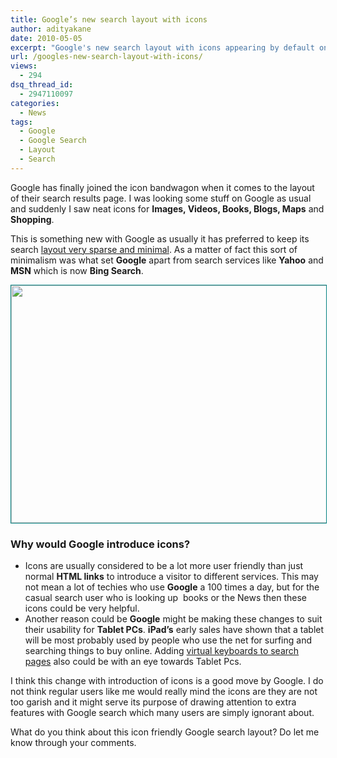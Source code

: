 ```yaml
---
title: Google’s new search layout with icons
author: adityakane
date: 2010-05-05
excerpt: "Google's new search layout with icons appearing by default on the right hand side of its search results drawing attention to its new options. Will this move be user friendly or actually be too distracting for them?"
url: /googles-new-search-layout-with-icons/
views:
  - 294
dsq_thread_id:
  - 2947110097
categories:
  - News
tags:
  - Google
  - Google Search
  - Layout
  - Search
---
```

Google has finally joined the icon bandwagon when it comes to the layout of their search results page. I was looking some stuff on Google as usual and suddenly I saw neat icons for **Images, Videos, Books, Blogs, Maps** and **Shopping**.

This is something new with Google as usually it has preferred to keep its search [layout very sparse and minimal][1]. As a matter of fact this sort of minimalism was what set **Google** apart from search services like **Yahoo** and **MSN** which is now **Bing Search**.

<p style="text-align: center;">
  <a rel="attachment wp-att-24585" href="http://devilsworkshop.org/googles-new-search-layout-with-icons/google_search_new_layout/"><img class="aligncenter size-full wp-image-24585" style="border: 1px solid teal;" title="Google_search_new_layout" src="http://cdn.devilsworkshop.org/files/2010/05/Google_search_new_layout.png" alt="" width="550" height="380" /></a>
</p>

### **Why would Google introduce icons?**

  * Icons are usually considered to be a lot more user friendly than just normal **HTML links** to introduce a visitor to different services. This may not mean a lot of techies who use **Google** a 100 times a day, but for the casual search user who is looking up  books or the News then these icons could be very helpful.
  * Another reason could be **Google** might be making these changes to suit their usability for **Tablet PCs**. **iPad&#8217;s** early sales have shown that a tablet will be most probably used by people who use the net for surfing and searching things to buy online. Adding [virtual keyboards to search pages][2] also could be with an eye towards Tablet Pcs.

I think this change with introduction of icons is a good move by Google. I do not think regular users like me would really mind the icons are they are not too garish and it might serve its purpose of drawing attention to extra features with Google search which many users are simply ignorant about.

What do you think about this icon friendly Google search layout? Do let me know through your comments.

 [1]: http://devilsworkshop.org/google-goes-in-for-the-minimalist-look/ "layout very sparse and minimal"
 [2]: http://devilsworkshop.org/google-adds-virtual-keyboard-to-search-pages/ "virtual keyboards to search pages"
